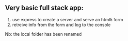 ## Very basic full stack app: 
1. use express to create a server and serve an html5 form 
2. retreive info from the form and log to the console

Nb: the local folder has been renamed